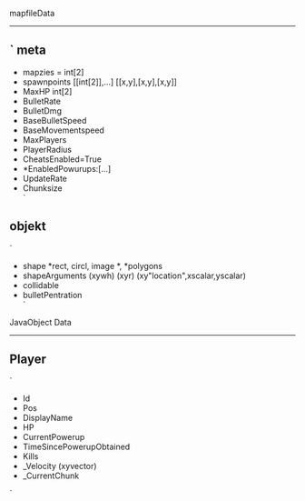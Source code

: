 mapfileData  
***********
`
meta
-----
* mapzies = int[2]
* spawnpoints [[int[2]],...] [[x,y],[x,y],[x,y]]
* MaxHP int[2]
* BulletRate 
* BulletDmg
* BaseBulletSpeed
* BaseMovementspeed
* MaxPlayers
* PlayerRadius
* CheatsEnabled=True
* *EnabledPowurups:[...]
* UpdateRate  
* Chunksize  
`

objekt
-------
`
* shape *rect, circl, image *, *polygons  
* shapeArguments (xywh) (xyr) (xy"location",xscalar,yscalar)  
* collidable  
* bulletPentration  
`

JavaObject Data  
***************
Player  
-----------
`
* Id  
* Pos  
* DisplayName  
* HP  
* CurrentPowerup  
* TimeSincePowerupObtained  
* Kills  
* _Velocity (xyvector)  
* _CurrentChunk  


`